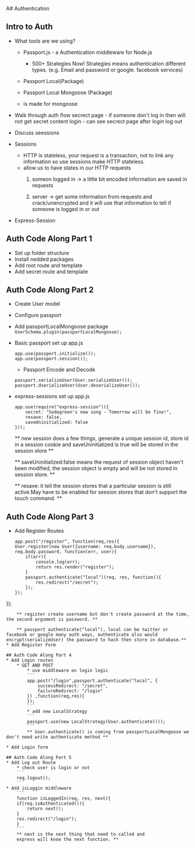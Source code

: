 A# Authentication

## Intro to Auth

* What tools are we using?
	* Passport.js - a Authentication middleware for Node.js
		* 500+ Strategies Now! Strategies means authentication different types. (e.g. Email and password or google. facebook services)
	* Passport Local(Package)
	 
	* Passport Local Mongoose (Package)
	 * is made for mongoose


	
* Walk through auth flow
secrect page - if someone don't log in then will not get secret content
login - can see secrect page after login
log out 

* Discuss seessions
 * Sessions
	* HTTP is stateless, your request is a transaction, not to link any information so use sessions make HTTP stateless.
	* allow us to have states in our HTTP requests
		1. someon logged in -> a little bit encoded information are saved in requests
		
		2. server -> get some information from requests and crack/unencrypted and it will use that information to tell if someone is logged in or out
	
	
 * Express-Session
 
## Auth Code Along Part 1 
* Set up folder structure
* Install nedded packages
* Add root route and template 
* Add secret route and template

## Auth Code Along Part 2 
* Create User model
* Configure passport
 * Add passportLocalMongoose package
	```UserSchema.plugin(passportLocalMongoose);```
 * Basic passport set up
 	app.js
	```
	app.use(passport.initialize());
	app.use(passport.session());
	```
	* Passport Encode and Decode
	
	```
	passport.serializeUser(User.serializeUser());
	passport.dserializeUser(User.deserializeUser());
	```
 * express-sessions set up app.js
 
	```
	app.use(require("express-session")({
		secret: "Sodagreen's new song - Tomorrow will be fine!",
		resave: false,
		saveUninitialized: false
	}));
	```
	** new session does a few things, generate a unique session id, store id in a session cookie and saveUninitialized is true will be stored in the session store **
	
	** saveUninitialized:false means the request of session object haven't been modified, the session object is empty and will be not stored in session store.  **
	
	** resave: it tell the session stores that a particular session is still active.May have to be enabled for seesion stores that don't support the touch command. **

## Auth Code Along Part 3
* Add Register Routes
	```
	app.post("/register", function(req,res){
	User.register(new User({username: req.body.username}), req.body.password, function(err, user){
		if(err){
			console.log(err);
			return res.render("register");
		} 
		passport.authenticate("local")(req, res, function(){
			res.redirect("/secret");
		});
	});
});
```
	** register create username but don't create password at the time, the second argument is password. **
	
	** passport authenticate("local"), local can be twitter or facebook or google many auth ways, authenticate also would encrypt(serializeUser) the password to hash then store in database.**
* Add Register Form

## Auth Code Along Part 4
* Add Login routes
	* GET AND POST 
		* use middleware on login logic
		```
		app.post("/login",passport.authenticate("local", {
			successRedirect: "/secret",
			failureRedirect: "/login"
		}) ,function(req,res){
		});
		```
		* add new LocalStrategy
		```
		passport.use(new LocalStrategy(User.authenticate()));
		```
		** User.authenticate() is coming from passportLocalMongoose we don't need write authenticate method **

* Add Login form

## Auth Code Along Part 5
* Add Log out Route
	* check user is login or not
	```
	req.logout();
	``` 
* Add isLoggin middleware 
	```
	function isLoggedIn(req, res, next){
	if(req.isAuthenticated()){
		return next();
	}
	res.redirect("/login");
	}
	```
	** next is the next thing that need to called and 
	express will know the next function. **